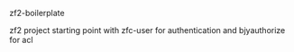 zf2-boilerplate

zf2 project starting point with zfc-user for authentication and bjyauthorize for acl

